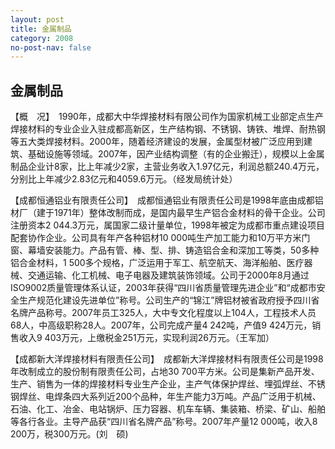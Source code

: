 ```yaml
---
layout: post
title: 金属制品
category: 2008
no-post-nav: false
---
```


##  金属制品

【概　况】　1990年，成都大中华焊接材料有限公司作为国家机械工业部定点生产焊接材料的专业企业入驻成都高新区，生产结构钢、不锈钢、铸铁、堆焊、耐热钢等五大类焊接材料。2000年，随着经济建设的发展，金属型材被广泛应用到建筑、基础设施等领域。2007年，因产业结构调整（有的企业搬迁），规模以上金属制品企业计8家，比上年减少2家，主营业务收入1.97亿元，利润总额240.4万元，分别比上年减少2.83亿元和4059.6万元。（经发局统计处）
 
【成都恒通铝业有限责任公司】　成都恒通铝业有限责任公司是1998年底由成都铝材厂（建于1971年）整体改制而成，是国内最早生产铝合金材料的骨干企业。公司注册资本2 044.3万元，属国家二级计量单位，1998年被定为成都市重点建设项目配套协作企业。公司具有年产各种铝材10 000吨生产加工能力和10万平方米门窗、幕墙安装能力。产品有管、棒、型、排、铸造铝合金和深加工等类，50多种铝合金材料，1 500多个规格，广泛运用于军工、航空航天、海洋船舶、医疗器械、交通运输、化工机械、电子电器及建筑装饰领域。公司于2000年8月通过ISO9002质量管理体系认证，2003年获得“四川省质量管理先进企业”和“成都市安全生产规范化建设先进单位”称号。公司生产的“锦江”牌铝材被省政府授予四川省名牌产品称号。2007年员工325人，大中专文化程度以上104人，工程技术人员68人，中高级职称28人。2007年，公司完成产量4 242吨，产值9 424万元，销售收入9 403万元，上缴税金251万元，实现利润26万元。（王军加）
 
【成都新大洋焊接材料有限责任公司】　成都新大洋焊接材料有限责任公司是1998年改制成立的股份制有限责任公司，占地30 700平方米。公司是集新产品开发、生产、销售为一体的焊接材料专业生产企业，主产气体保护焊丝、埋弧焊丝、不锈钢焊丝、电焊条四大系列近200个品种，年生产能力3万吨。产品广泛用于机械、石油、化工、冶金、电站锅炉、压力容器、机车车辆、集装箱、桥梁、矿山、船舶等各行各业。主导产品获“四川省名牌产品”称号。2007年产量12 000吨，收入8 200万，税300万元。(刘　硕)
 